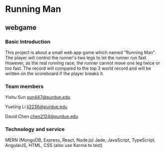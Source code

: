 
  <h1> Running Man </h1>
  <h2> webgame </h2>

<h3> Basic Introduction </h3>

<p1> This project is about a small web app game which named "Running Man". The player will control the runner's two legs to let the runner run fast. However, as the real running race, the runner cannot move one leg twice or too fast. The record will compared to the top 3 world record and will be written on the scoreboard if the player breaks it. </p1>

<h3> Team members </h3>

Yishu Sun sun447@purdue.edu

Yueting Li li2236@purdue.edu

David Chen chen2124@purdue.edu

<h3> Technology and service </h3>

MERN (MongoDB, Express, React, Node.js) Jade, JavaScript, TypeScript, AngularJS, HTML, CSS (also use Karma to test)
